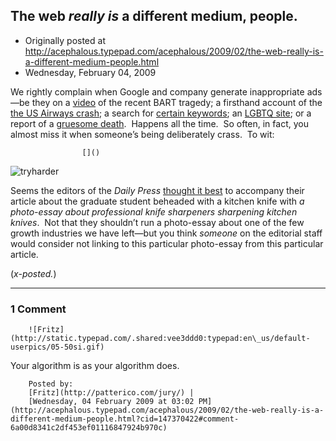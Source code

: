 ## The web <em>really is</em> a different medium, people.

 * Originally posted at http://acephalous.typepad.com/acephalous/2009/02/the-web-really-is-a-different-medium-people.html
 * Wednesday, February 04, 2009



			

			

We rightly complain when Google and company generate inappropriate ads—be they on a [video](http://i125.photobucket.com/albums/p48/fmello/ironic\_ads.jpg?t=1233774145) of the recent BART tragedy; a firsthand account of the [the US Airways crash](http://propr.ca/wp-content/uploads/2009/01/advertising-fail-090115.jpg); a search for [certain keywords](http://www.techcrunch.com/wp-content/cnn-steroids-search.png); an [LGBTQ site](http://www.bilerico.com/2008/10/Picture%!p(MISSING)ng); or a report of a [gruesome death](http://www.ntk.net/2003/01/31/dohnohands.png).  Happens all the time.  So often, in fact, you almost miss it when someone’s being deliberately crass.  To wit:

		

					[]()
			

![tryharder](http://edgeofthewest.files.wordpress.com/2009/02/tryharder.jpg?w=500&h=240 "tryharder")

Seems the editors of the _Daily Press_ [thought it best](http://www.dailypress.com/news/local/virginia/dp-virginiatech-slaying0123jan23,0,5572031.story) to accompany their article about the graduate student beheaded with a kitchen knife with _a photo-essay about professional knife sharpeners sharpening kitchen knives_.  Not that they shouldn’t run a photo-essay about one of the few growth industries we have left—but you think _someone_ on the editorial staff would consider not linking to this particular photo-essay from this particular article.

(_x-posted._)

			

* * *

### 1 Comment 

		

                
[]()

	

		![Fritz](http://static.typepad.com/.shared:vee3ddd0:typepad:en\_us/default-userpics/05-50si.gif)
	

	

		

Your algorithm is as your algorithm does.

	

		Posted by:
		[Fritz](http://patterico.com/jury/) |
		[Wednesday, 04 February 2009 at 03:02 PM](http://acephalous.typepad.com/acephalous/2009/02/the-web-really-is-a-different-medium-people.html?cid=147370422#comment-6a00d8341c2df453ef01116847924b970c)

		

        